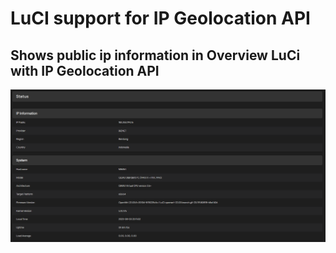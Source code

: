 # LuCI support for IP Geolocation API

## Shows public ip information in Overview LuCi with IP Geolocation API

<img alt="Preview" src="https://raw.githubusercontent.com/animegasan/mikwrt/main/preview/luci-app-ipinfo.png"/>
